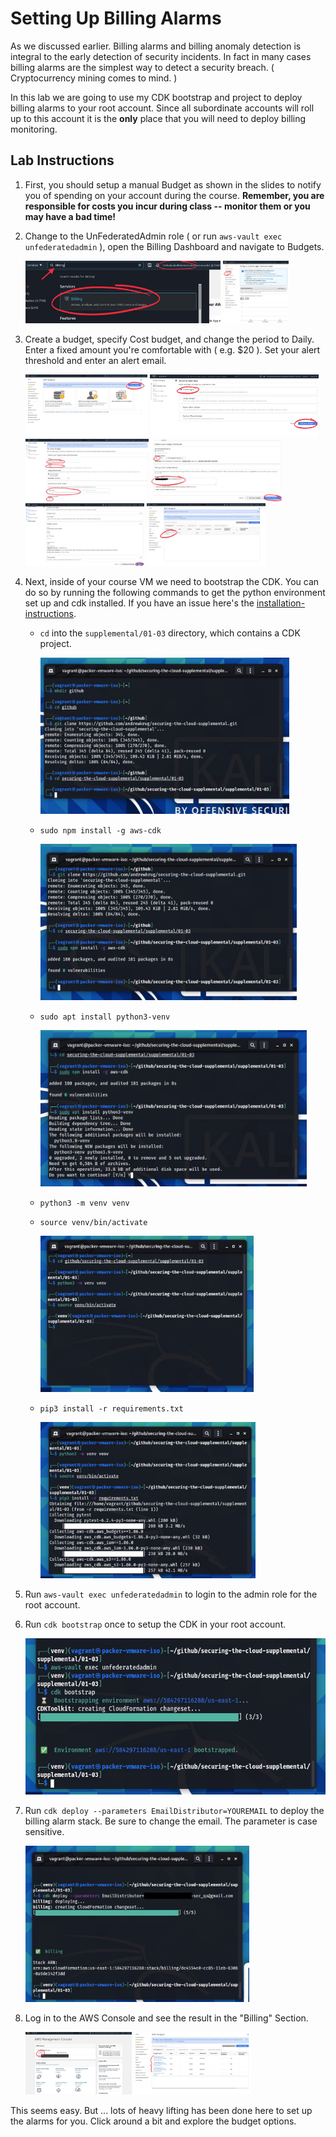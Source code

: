 # Setting Up Billing Alarms

As we discussed earlier.  Billing alarms and billing anomaly detection is integral
to the early detection of security incidents.  In fact in many cases billing alarms
are the simplest way to detect a security breach.  ( Cryptocurrency mining comes to mind. )

In this lab we are going to use my CDK bootstrap and project to deploy billing alarms to your root account.  Since all subordinate accounts will roll up to this account it is the 
**only** place that you will need to deploy billing monitoring.

## Lab Instructions 

1. First, you should setup a manual Budget as shown in the slides to notify you of spending on your account during the course. **Remember, you are responsible for costs you incur during class -- monitor them or you may have a bad time!**
2. Change to the UnFederatedAdmin role ( or run `aws-vault exec unfederatedadmin` ), open the Billing Dashboard and navigate to Budgets.

   <img src="images/2-a.jpeg" height="100">
   <img src="images/2-b.jpeg" height="100">

3. Create a budget, specify Cost budget, and change the period to Daily. Enter a fixed amount you're comfortable with ( e.g. $20 ). Set your alert threshold and enter an alert email.

   <img src="images/3-a.jpeg" height="100">
   <img src="images/3-b.jpeg" height="100">
   <img src="images/3-c.jpeg" height="100">
   <img src="images/3-d.jpeg" height="100">
   <img src="images/3-e.jpeg" height="100">
   <img src="images/3-f.jpeg" height="100">

4. Next, inside of your course VM we need to bootstrap the CDK.  You can do so by running the following commands to get the python environment set up and cdk installed. If you have an issue here's the [installation-instructions](https://docs.aws.amazon.com/cdk/latest/guide/getting_started.html).  
   * `cd` into the `supplemental/01-03` directory, which contains a CDK project.
      
      <img src="images/4-a.jpeg" height="250">
   
   * `sudo npm install -g aws-cdk`
   
      <img src="images/4-b.png" height="250">
   
   * `sudo apt install python3-venv`
   
      <img src="images/4-c.png" height="250">
   
   * `python3 -m venv venv`
   * `source venv/bin/activate`
   
      <img src="images/4-d.jpeg" height="250">
   
   * `pip3 install -r requirements.txt`
   
      <img src="images/4-e.jpeg" height="250">

5. Run `aws-vault exec unfederatedadmin` to login to the admin role for the root account.
6. Run `cdk bootstrap` once to setup the CDK in your root account.

   <img src="images/6-a.jpeg" height="250">

7. Run `cdk deploy --parameters EmailDistributor=YOUREMAIL` to deploy the billing alarm stack.  Be sure to change the email. The parameter is case sensitive.

   <img src="images/7-a.jpeg" height="250">

8. Log in to the AWS Console and see the result in the "Billing" Section.

   <img src="images/8-a.jpeg" height="100">
   <img src="images/8-b.jpeg" height="100">

This seems easy.  But ... lots of heavy lifting has been done here to set up the alarms for you.  Click around a bit and explore the budget options.
